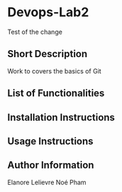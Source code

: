 # Devops-Lab2

Test of the change 

## Short Description

Work to covers the basics of Git

## List of Functionalities

## Installation Instructions

## Usage Instructions


## Author Information

Elanore Lelievre
Noé Pham
